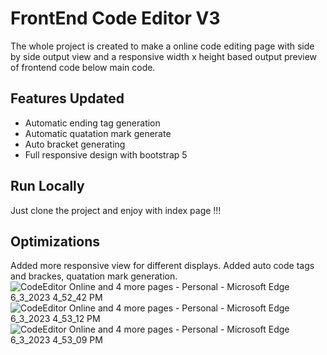 # FrontEnd Code Editor V3

The whole project is created to make a online code editing page with side by side output view and a responsive width x height based output preview of frontend code below main code.



## Features Updated

- Automatic ending tag generation
- Automatic quatation mark generate
- Auto bracket generating
- Full responsive design with bootstrap 5



## Run Locally

Just clone the project and enjoy with index page !!!
## Optimizations

Added more responsive view for different displays.
Added auto code tags and brackes, quatation mark generation.
![CodeEditor Online and 4 more pages - Personal - Microsoft​ Edge 6_3_2023 4_52_42 PM](https://github.com/SaminKirigaya/Frontend_Code_Editor_v3/assets/104618775/ede9c22c-37d1-4605-b7c2-559a13517302)
![CodeEditor Online and 4 more pages - Personal - Microsoft​ Edge 6_3_2023 4_53_12 PM](https://github.com/SaminKirigaya/Frontend_Code_Editor_v3/assets/104618775/2bb87e07-81bd-402f-9648-404ff6456df8)
![CodeEditor Online and 4 more pages - Personal - Microsoft​ Edge 6_3_2023 4_53_09 PM](https://github.com/SaminKirigaya/Frontend_Code_Editor_v3/assets/104618775/81199700-26f2-4268-b466-8392e8f7a8d0)
